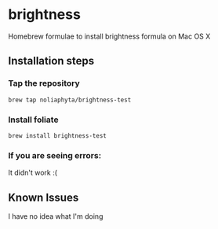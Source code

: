 # brightness

Homebrew formulae to install brightness formula on Mac OS X

## Installation steps

### Tap the repository
```
brew tap noliaphyta/brightness-test
```

### Install foliate
```
brew install brightness-test
```

### If you are seeing errors:

It didn't work :(

## Known Issues
I have no idea what I'm doing

